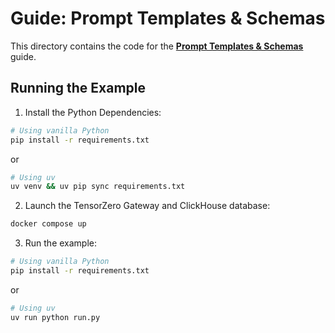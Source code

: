 # Guide: Prompt Templates & Schemas

This directory contains the code for the **[Prompt Templates & Schemas](https://www.tensorzero.com/docs/gateway/guides/prompt-templates-schemas)** guide.

## Running the Example

1. Install the Python Dependencies:

```bash
# Using vanilla Python
pip install -r requirements.txt
```

or

```bash
# Using uv
uv venv && uv pip sync requirements.txt
```

2. Launch the TensorZero Gateway and ClickHouse database:

```bash
docker compose up
```

3. Run the example:

```bash
# Using vanilla Python
pip install -r requirements.txt
```

or

```bash
# Using uv
uv run python run.py
```
